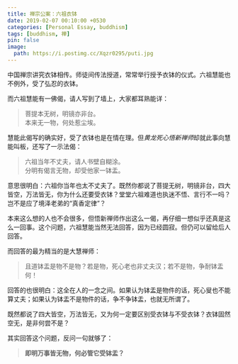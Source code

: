 ```yaml
---
title: 禅宗公案：六祖衣钵
date: 2019-02-07 00:10:00 +0530
categories: [Personal Essay, buddhism]
tags: [buddhism, 禅]
pin: false
image:
  path: https://i.postimg.cc/Xqzr0295/puti.jpg
---
```


中国禅宗讲究衣钵相传。师徒间传法授道，常常举行授予衣钵的仪式。六祖慧能也不例外，受了弘忍的衣钵。

而六祖慧能有一佛偈，请人写到了墙上，大家都耳熟能详：

>菩提本无树，明镜亦非台。  
本来无一物，何处惹尘埃。

慧能此偈写的确实好，受了衣钵也是在情在理。但*黄龙死心悟新禅师*却就此事向慧能叫板，还写了一示法偈：

>六祖当年不丈夫，请人书壁自糊涂。  
分明有偈言无物，却受他家一钵盂。

意思很明白：六祖你当年也太不丈夫了。既然你都说了菩提无树，明镜非台，四大皆空，万法皆无，你为什么还要受衣钵？堂堂六祖难道也执迷不悟、言行不一吗？岂不是应了境泽老弟的“真香定律”？

本来这么想的人也不会很多，但悟新禅师作出这么一偈，再仔细一想似乎还真是这么一回事。这个问题，六祖慧能当然无法回答，因为已经圆寂。但仍可以留给后人回答。

而回答的最为精当的是大慧禅师：

>且道钵盂是物不是物？若是物，死心老也非丈夫汉；若不是物，争耐钵盂何！
 

回答的也很明白：这全在人的一念之间。如果认为钵盂是物件的话，死心叟也不能算丈夫；如果认为钵盂不是物件的话，争不争钵盂，也就无所谓了。

既然都说了四大皆空，万法皆无，又为何一定要区别受衣钵与不受衣钵？衣钵固然空无，是非何尝不是？

其实回答这个问题，反问一句就够了：

>**即明万事皆无物，何必管它受钵盂？**
